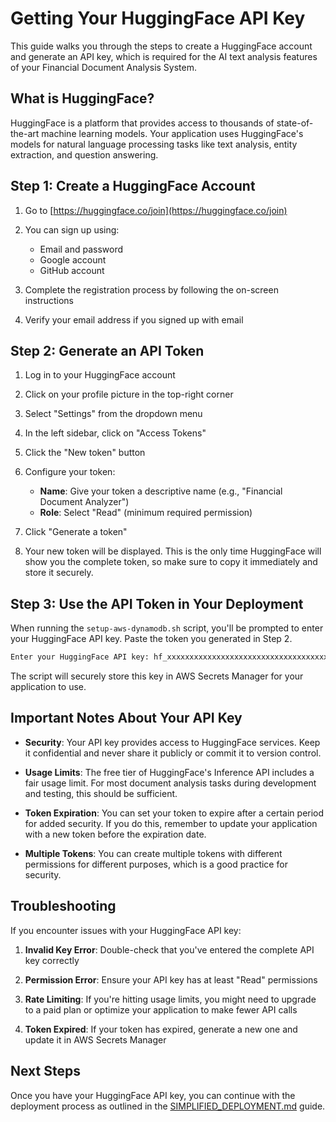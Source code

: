 # Getting Your HuggingFace API Key

This guide walks you through the steps to create a HuggingFace account and generate an API key, which is required for the AI text analysis features of your Financial Document Analysis System.

## What is HuggingFace?

HuggingFace is a platform that provides access to thousands of state-of-the-art machine learning models. Your application uses HuggingFace's models for natural language processing tasks like text analysis, entity extraction, and question answering.

## Step 1: Create a HuggingFace Account

1. Go to [https://huggingface.co/join](https://huggingface.co/join)

2. You can sign up using:
   - Email and password
   - Google account
   - GitHub account

3. Complete the registration process by following the on-screen instructions

4. Verify your email address if you signed up with email

## Step 2: Generate an API Token

1. Log in to your HuggingFace account

2. Click on your profile picture in the top-right corner

3. Select "Settings" from the dropdown menu

4. In the left sidebar, click on "Access Tokens"

5. Click the "New token" button

6. Configure your token:
   - **Name**: Give your token a descriptive name (e.g., "Financial Document Analyzer")
   - **Role**: Select "Read" (minimum required permission)
   
7. Click "Generate a token"

8. Your new token will be displayed. This is the only time HuggingFace will show you the complete token, so make sure to copy it immediately and store it securely.

## Step 3: Use the API Token in Your Deployment

When running the `setup-aws-dynamodb.sh` script, you'll be prompted to enter your HuggingFace API key. Paste the token you generated in Step 2.

```bash
Enter your HuggingFace API key: hf_xxxxxxxxxxxxxxxxxxxxxxxxxxxxxxxxxxxxx
```

The script will securely store this key in AWS Secrets Manager for your application to use.

## Important Notes About Your API Key

- **Security**: Your API key provides access to HuggingFace services. Keep it confidential and never share it publicly or commit it to version control.

- **Usage Limits**: The free tier of HuggingFace's Inference API includes a fair usage limit. For most document analysis tasks during development and testing, this should be sufficient.

- **Token Expiration**: You can set your token to expire after a certain period for added security. If you do this, remember to update your application with a new token before the expiration date.

- **Multiple Tokens**: You can create multiple tokens with different permissions for different purposes, which is a good practice for security.

## Troubleshooting

If you encounter issues with your HuggingFace API key:

1. **Invalid Key Error**: Double-check that you've entered the complete API key correctly

2. **Permission Error**: Ensure your API key has at least "Read" permissions

3. **Rate Limiting**: If you're hitting usage limits, you might need to upgrade to a paid plan or optimize your application to make fewer API calls

4. **Token Expired**: If your token has expired, generate a new one and update it in AWS Secrets Manager

## Next Steps

Once you have your HuggingFace API key, you can continue with the deployment process as outlined in the [SIMPLIFIED_DEPLOYMENT.md](SIMPLIFIED_DEPLOYMENT.md) guide.
